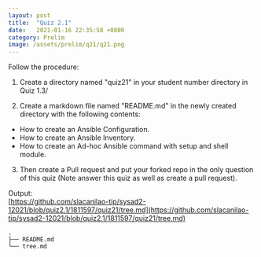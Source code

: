 ```yaml
---
layout: post
title:  "Quiz 2.1"
date:   2021-01-16 22:35:58 +0800
category: Prelim
image: /assets/prelim/q21/q21.png
---
```

Follow the procedure:

1. Create a directory named "quiz21" in your student number directory in Quiz 1.3/

2. Create a markdown file named "README.md" in the newly created directory with the following contents:
 - How to create an Ansible Configuration.
 - How to create an Ansible Inventory.
 - How to create an Ad-hoc Ansible command with setup and shell module.

3. Then create a Pull request and put your forked repo in the only question of this quiz (Note answer this quiz as well as create a pull request).  

Output:  
[https://github.com/slacanilao-tip/sysad2-12021/blob/quiz2.1/1811597/quiz21/tree.md](https://github.com/slacanilao-tip/sysad2-12021/blob/quiz2.1/1811597/quiz21/tree.md)  
```
.  
├── README.md  
└── tree.md  
```